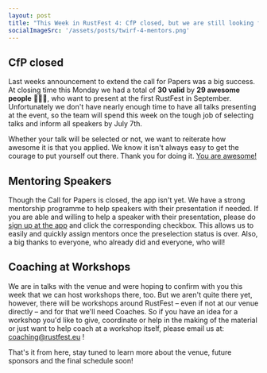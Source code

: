 ```yaml
---
layout: post
title: "This Week in RustFest 4: CfP closed, but we are still looking for mentors"
socialImageSrc: '/assets/posts/twirf-4-mentors.png'
---
```


## CfP closed

Last weeks announcement to extend the call for Papers was a big success. At closing time this Monday we had a total of <strong>30 valid</strong>  by <strong>29 awesome people</strong> 🎉🎊🎉, who want to present at the first RustFest in September. Unfortunately we don't have nearly enough time to have all talks presenting at the event, so the team will spend this week on the tough job of selecting talks and inform all speakers by July 7th.

Whether your talk will be selected or not, we want to reiterate how awesome it is that you applied. We know it isn't always easy to get the courage to put yourself out there. Thank you for doing it. [You are awesome!](http://weareallaweso.me/)


## Mentoring Speakers

Though the Call for Papers is closed, the app isn't yet. We have a strong mentorship programme to help speakers with their presentation if needed. If you are able and willing to help a speaker with their presentation, please do [sign up at the app](http://cfp.rustfest.eu) and click the corresponding checkbox. This allows us to easily and quickly assign mentors once the preselection status is over. Also, a big thanks to everyone, who already did and everyone, who will!


## Coaching at Workshops

We are in talks with the venue and were hoping to confirm with you this week that we can host workshops there, too. But we aren't quite there yet, however, there will be workshops around RustFest – even if not at our venue directly – and for that we'll need Coaches. So if you have an idea for a workshop you'd like to give, coordinate or help in the making of the material or just want to help coach at a workshop itself, please email us at: <coaching@rustfest.eu> !


That's it from here, stay tuned to learn more about the venue, future sponsors and the final schedule soon!
